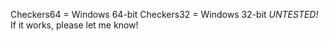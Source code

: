 Checkers64 = Windows 64-bit
Checkers32 = Windows 32-bit *UNTESTED!* If it works, please let me know!